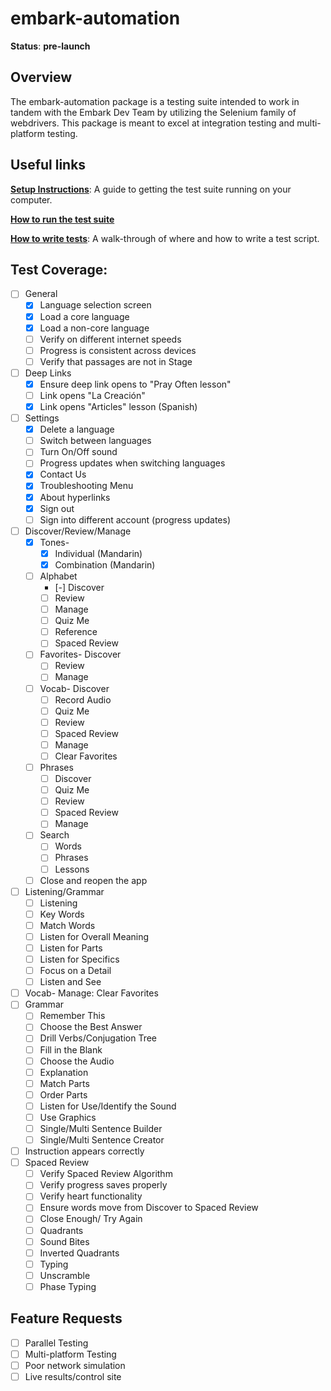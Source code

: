 # embark-automation

**Status**: **pre-launch**

## Overview
The embark-automation package is a testing suite intended to work in tandem with the Embark Dev Team by utilizing the Selenium family of webdrivers. This package is meant to excel at integration testing and multi-platform testing.

## Useful links
[**Setup Instructions**](/Documentation/setup-instructions.md): A guide to getting the test suite running on your computer.

[**How to run the test suite**]()

[**How to write tests**](/Documentation/how-to-write-a-test.md): A walk-through of where and how to write a test script.

## Test Coverage:
- [ ] General
    - [x] Language selection screen
    - [x] Load a core language
    - [x] Load a non-core language
    - [ ] Verify on different internet speeds
    - [ ] Progress is consistent across devices
    - [ ] Verify that passages are not in Stage
- [ ] Deep Links
    - [x] Ensure deep link opens to "Pray Often lesson"
    - [ ] Link opens "La Creación"
    - [x] Link opens "Articles" lesson (Spanish)
- [ ] Settings
    - [X] Delete a language
    - [ ] Switch between languages
    - [ ] Turn On/Off sound
    - [ ] Progress updates when switching languages
    - [x] Contact Us
    - [x] Troubleshooting Menu
    - [x] About hyperlinks
    - [x] Sign out
    - [ ] Sign into different account (progress updates)
- [ ] Discover/Review/Manage
    - [x] Tones- 
        - [x] Individual (Mandarin)
        - [x] Combination (Mandarin)
    - [ ] Alphabet
        - [-] Discover
        - [ ] Review
        - [ ] Manage
        - [ ] Quiz Me
        - [ ] Reference
        - [ ] Spaced Review
    - [ ] Favorites- Discover
        - [ ] Review
        - [ ] Manage
    - [ ] Vocab- Discover
        - [ ] Record Audio
        - [ ] Quiz Me
        - [ ] Review
        - [ ] Spaced Review
        - [ ] Manage
        - [ ] Clear Favorites
    - [ ] Phrases
        - [ ] Discover
        - [ ] Quiz Me
        - [ ] Review
        - [ ] Spaced Review
        - [ ] Manage
    - [ ] Search
        - [ ] Words
        - [ ] Phrases
        - [ ] Lessons
    - [ ] Close and reopen the app
- [ ] Listening/Grammar
    - [ ] Listening
    - [ ] Key Words
    - [ ] Match Words
    - [ ] Listen for Overall Meaning
    - [ ] Listen for Parts
    - [ ] Listen for Specifics
    - [ ] Focus on a Detail
    - [ ] Listen and See
- [ ] Vocab- Manage: Clear Favorites
- [ ] Grammar
    - [ ] Remember This
    - [ ] Choose the Best Answer
    - [ ] Drill Verbs/Conjugation Tree
    - [ ] Fill in the Blank
    - [ ] Choose the Audio
    - [ ] Explanation
    - [ ] Match Parts
    - [ ] Order Parts
    - [ ] Listen for Use/Identify the Sound
    - [ ] Use Graphics
    - [ ] Single/Multi Sentence Builder
    - [ ] Single/Multi Sentence Creator
- [ ] Instruction appears correctly
- [ ] Spaced Review
    - [ ] Verify Spaced Review Algorithm
    - [ ] Verify progress saves properly
    - [ ] Verify heart functionality
    - [ ] Ensure words move from Discover to Spaced Review
    - [ ] Close Enough/ Try Again
    - [ ] Quadrants
    - [ ] Sound Bites
    - [ ] Inverted Quadrants
    - [ ] Typing
    - [ ] Unscramble
    - [ ] Phase Typing

## Feature Requests

 - [ ] Parallel Testing
 - [ ] Multi-platform Testing
 - [ ] Poor network simulation
 - [ ] Live results/control site
